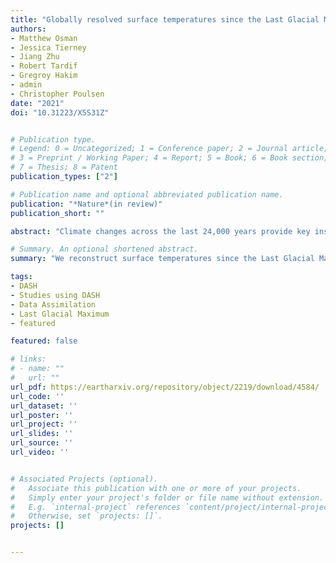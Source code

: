 ```yaml
---
title: "Globally resolved surface temperatures since the Last Glacial Maximum"
authors:
- Matthew Osman
- Jessica Tierney
- Jiang Zhu
- Robert Tardif
- Gregroy Hakim
- admin
- Christopher Poulsen
date: "2021"
doi: "10.31223/X5S31Z"


# Publication type.
# Legend: 0 = Uncategorized; 1 = Conference paper; 2 = Journal article;
# 3 = Preprint / Working Paper; 4 = Report; 5 = Book; 6 = Book section;
# 7 = Thesis; 8 = Patent
publication_types: ["2"]

# Publication name and optional abbreviated publication name.
publication: "*Nature*(in review)"
publication_short: ""

abstract: "Climate changes across the last 24,000 years provide key insights into Earth system responses to external forcing. Climate model simulations and proxy data have independently allowed for study of this crucial interval; however, they have at times yielded disparate conclusions. Here, we leverage both types of information using paleoclimate data assimilation to produce the first observationally constrained, full-field reanalysis of surface temperature change spanning the Last Glacial Maximum to present. We demonstrate that temperature variability across the last 24 kyr was linked to two modes: radiative forcing from ice sheets and greenhouse gases; and a superposition of changes in thermohaline circulation and seasonal insolation. In contrast with previous proxy-based reconstructions our reanalysis results show that global mean temperatures warmed between the early and middle Holocene and were stable thereafter. When compared with recent temperature changes, our reanalysis indicates that both the rate and magnitude of modern observed warming are unprecedented relative to the changes of the last 24 kyr."

# Summary. An optional shortened abstract.
summary: "We reconstruct surface temperatures since the Last Glacial Maximum using data assimilation."

tags:
- DASH
- Studies using DASH
- Data Assimilation
- Last Glacial Maximum
- featured

featured: false

# links:
# - name: ""
#   url: ""
url_pdf: https://eartharxiv.org/repository/object/2219/download/4584/
url_code: ''
url_dataset: ''
url_poster: ''
url_project: ''
url_slides: ''
url_source: ''
url_video: ''


# Associated Projects (optional).
#   Associate this publication with one or more of your projects.
#   Simply enter your project's folder or file name without extension.
#   E.g. `internal-project` references `content/project/internal-project/index.md`.
#   Otherwise, set `projects: []`.
projects: []


---
```

